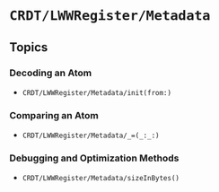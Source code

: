 # ``CRDT/LWWRegister/Metadata``

## Topics

### Decoding an Atom

- ``CRDT/LWWRegister/Metadata/init(from:)``

### Comparing an Atom

- ``CRDT/LWWRegister/Metadata/_=(_:_:)``

### Debugging and Optimization Methods

- ``CRDT/LWWRegister/Metadata/sizeInBytes()``
